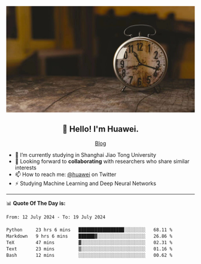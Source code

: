 <div align="center">
  <a href="https://github.com/JHW5981">
    <img src="./assets/background.jpg">
  </a>
</div>

<h2 align="center">👋 Hello! I'm Huawei.</h2>
<p align="center">
  <a href="https://blog.csdn.net/Edward__J?spm=1000.2115.3001.5343">Blog</a>
</p>


- 🔭 I’m currently studying in Shanghai Jiao Tong University
- 💬 Looking forward to **collaborating** with researchers who share similar interests
- 📫 How to reach me: [@huawei](https://twitter.com/yoohuaff) on Twitter
- ⚡ Studying Machine Learning and Deep Neural Networks

-------
📊 **Quote Of The Day is:**
<!--START_SECTION:waka-->

```txt
From: 12 July 2024 - To: 19 July 2024

Python     23 hrs 6 mins   █████████████████░░░░░░░░   68.11 %
Markdown   9 hrs 6 mins    ██████▓░░░░░░░░░░░░░░░░░░   26.86 %
TeX        47 mins         ▓░░░░░░░░░░░░░░░░░░░░░░░░   02.31 %
Text       23 mins         ▒░░░░░░░░░░░░░░░░░░░░░░░░   01.16 %
Bash       12 mins         ░░░░░░░░░░░░░░░░░░░░░░░░░   00.62 %
```

<!--END_SECTION:waka-->
